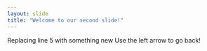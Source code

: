 ```yaml
---
layout: slide
title: "Welcome to our second slide!"
---
```

Replacing line 5 with something new
Use the left arrow to go back!
